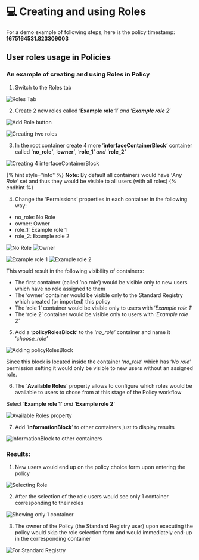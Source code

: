 # 💻 Creating and using Roles

For a demo example of following steps, here is the policy timestamp: **1675164531.823309003**

## **User roles usage in Policies**

### **An example of creating and using Roles in Policy**

1. Switch to the Roles tab

![Roles Tab](<../../../../.gitbook/assets/0 (2) (1).png>)

2. Create 2 new roles called ‘**Example role 1**_’ and_ ‘_**Example role 2**_’

![Add Role button](<../../../../.gitbook/assets/1 (1) (1).png>)

![Creating two roles](<../../../../.gitbook/assets/2 (1) (1).png>)

3. In the root container create 4 more ’**interfaceContainerBlock**_’_ container called ‘**no\_role**_’_, ‘**owner**_’_, ‘**role\_1**_’ and ‘_**role\_2**_’_

![Creating 4 interfaceContainerBlock](<../../../../.gitbook/assets/3 (2) (2).png>)

{% hint style="info" %}
**Note:** By default all containers would have ‘_Any Role’_ set and thus they would be visible to all users (with all roles)
{% endhint %}

4. Change the ‘Permissions’ properties in each container in the following way:

* no\_role: No Role
* owner: Owner
* role\_1: Example role 1
* role\_2: Example role 2

![No Role](<../../../../.gitbook/assets/4 (1) (2).png>) ![Owner](<../../../../.gitbook/assets/5 (1) (2).png>)

![Example role 1](<../../../../.gitbook/assets/6 (1) (1) (1).png>) ![Example role 2](<../../../../.gitbook/assets/7 (1) (2).png>)

This would result in the following visibility of containers:

* The first container (called ’no role’) would be visible only to new users which have no role assigned to them
* The ‘owner’ container would be visible only to the Standard Registry which created (or imported) this policy
* The ‘role 1’ container would be visible only to users with ‘_Example role 1’_
* The ‘role 2’ container would be visible only to users with ‘_Example role 2’_

5. Add a ‘**policyRolesBlock**_’_ to the ‘_no\_role’_ container and name it ‘_choose\_role’_

![Adding policyRolesBlock](<../../../../.gitbook/assets/8 (1) (1) (1).png>)

Since this block is located inside the container ‘_no\_role_’ which has ‘_No role_’ permission setting it would only be visible to new users without an assigned role.

6. The ‘**Available Roles**_’_ property allows to configure which roles would be available to users to chose from at this stage of the Policy workflow

Select ‘**Example role 1**_’ and_ ‘**Example role 2**_’_

![Available Roles property](<../../../../.gitbook/assets/9 (1) (1) (1).png>)

7. Add ‘**informationBlock**’ to other containers just to display results

![InformationBlock to other containers](<../../../../.gitbook/assets/10 (1) (3).png>)

### **Results**:

1. New users would end up on the policy choice form upon entering the policy

![Selecting Role](<../../../../.gitbook/assets/11 (3).png>)

2. After the selection of the role users would see only 1 container corresponding to their roles

![Showing only 1 container](<../../../../.gitbook/assets/12 (2) (2).png>)

3. The owner of the Policy (the Standard Registry user) upon executing the policy would skip the role selection form and would immediately end-up in the corresponding container

![For Standard Registry](<../../../../.gitbook/assets/13 (1) (1).png>)
